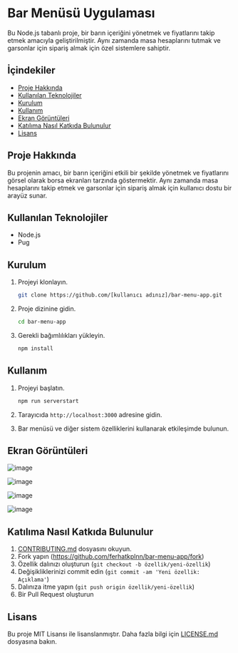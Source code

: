 # Bar Menüsü Uygulaması

Bu Node.js tabanlı proje, bir barın içeriğini yönetmek ve fiyatlarını takip etmek amacıyla geliştirilmiştir. Aynı zamanda masa hesaplarını tutmak ve garsonlar için sipariş almak için özel sistemlere sahiptir.

## İçindekiler

- [Proje Hakkında](#proje-hakkında)
- [Kullanılan Teknolojiler](#kullanılan-teknolojiler)
- [Kurulum](#kurulum)
- [Kullanım](#kullanım)
- [Ekran Görüntüleri](#ekran-görüntüleri)
- [Katılıma Nasıl Katkıda Bulunulur](#katılıma-nasıl-katkıda-bulunulur)
- [Lisans](#lisans)

## Proje Hakkında

Bu projenin amacı, bir barın içeriğini etkili bir şekilde yönetmek ve fiyatlarını görsel olarak borsa ekranları tarzında göstermektir. Aynı zamanda masa hesaplarını takip etmek ve garsonlar için sipariş almak için kullanıcı dostu bir arayüz sunar.

## Kullanılan Teknolojiler

- Node.js
- Pug


## Kurulum

1. Projeyi klonlayın.

   ```bash
   git clone https://github.com/[kullanıcı adınız]/bar-menu-app.git
   ```

2. Proje dizinine gidin.

   ```bash
   cd bar-menu-app
   ```

3. Gerekli bağımlılıkları yükleyin.
   ```bash
   npm install
   ```

## Kullanım

1. Projeyi başlatın.

   ```bash
   npm run serverstart
   ```

2. Tarayıcıda `http://localhost:3000` adresine gidin.

3. Bar menüsü ve diğer sistem özelliklerini kullanarak etkileşimde bulunun.

## Ekran Görüntüleri

![image](https://github.com/ferhatkplnn/bar-menu-uygulamasi/assets/29931637/5e36e88f-6eda-4914-8286-88d181a9018f)

![image](https://github.com/ferhatkplnn/bar-menu-uygulamasi/assets/29931637/d31630fc-6a4c-45e8-a244-0c04df690b0e)

![image](https://github.com/ferhatkplnn/bar-menu-uygulamasi/assets/29931637/e2c9dbc7-9057-4d96-b6c2-a59357495d24)

![image](https://github.com/ferhatkplnn/bar-menu-uygulamasi/assets/29931637/cc534d9e-382d-484a-a022-c229c276ab1a)

## Katılıma Nasıl Katkıda Bulunulur

1. [CONTRIBUTING.md](CONTRIBUTING.md) dosyasını okuyun.
2. Fork yapın (https://github.com/ferhatkplnn/bar-menu-app/fork)
3. Özellik dalınızı oluşturun (`git checkout -b özellik/yeni-özellik`)
4. Değişikliklerinizi commit edin (`git commit -am 'Yeni özellik: Açıklama'`)
5. Dalınıza itme yapın (`git push origin özellik/yeni-özellik`)
6. Bir Pull Request oluşturun

## Lisans

Bu proje MIT Lisansı ile lisanslanmıştır. Daha fazla bilgi için [LICENSE.md](LICENSE.md) dosyasına bakın.
